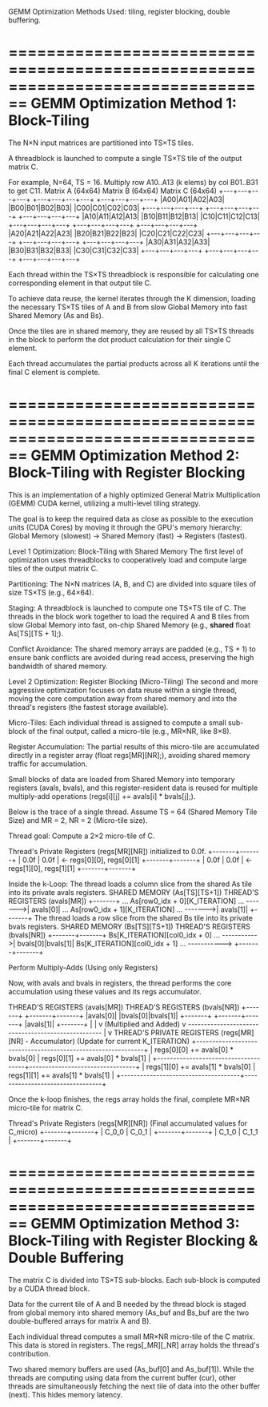 GEMM Optimization Methods Used: tiling, register blocking, double buffering.

================================================================================
GEMM Optimization Method 1: Block-Tiling 
================================================================================
The N×N input matrices are partitioned into TS×TS tiles.

A threadblock is launched to compute a single TS×TS tile of the output matrix C. 

For example, N=64, TS = 16. Multiply row A10..A13 (k elems) by col B01..B31 to get C11.
Matrix A (64x64)           Matrix B (64x64)           Matrix C (64x64)
+---+---+---+---+          +---+---+---+---+          +---+---+---+---+
|A00|A01|A02|A03|          |B00|B01|B02|B03|          |C00|C01|C02|C03|
+---+---+---+---+          +---+---+---+---+          +---+---+---+---+
|A10|A11|A12|A13|          |B10|B11|B12|B13|          |C10|C11|C12|C13|
+---+---+---+---+          +---+---+---+---+          +---+---+---+---+
|A20|A21|A22|A23|          |B20|B21|B22|B23|          |C20|C21|C22|C23|
+---+---+---+---+          +---+---+---+---+          +---+---+---+---+
|A30|A31|A32|A33|          |B30|B31|B32|B33|          |C30|C31|C32|C33|
+---+---+---+---+          +---+---+---+---+          +---+---+---+---+


Each thread within the TS×TS threadblock is responsible for calculating one corresponding element in that output tile C.

To achieve data reuse, the kernel iterates through the K dimension, loading the necessary TS×TS tiles of A and B from slow Global Memory into fast Shared Memory (As and Bs).

Once the tiles are in shared memory, they are reused by all TS×TS threads in the block to perform the dot product calculation for their single C element.

Each thread accumulates the partial products across all K iterations until the final C element is complete.




================================================================================
GEMM Optimization Method 2: Block-Tiling with Register Blocking
================================================================================
This is an implementation of a highly optimized General Matrix Multiplication (GEMM) CUDA kernel, utilizing a multi-level tiling strategy.

The goal is to keep the required data as close as possible to the execution units (CUDA Cores) by moving it through the GPU's memory hierarchy: Global Memory (slowest) → Shared Memory (fast) → Registers (fastest).

Level 1 Optimization: Block-Tiling with Shared Memory 
The first level of optimization uses threadblocks to cooperatively load and compute large tiles of the output matrix C.

Partitioning: The N×N matrices (A, B, and C) are divided into square tiles of size TS×TS (e.g., 64×64).

Staging: A threadblock is launched to compute one TS×TS tile of C. The threads in the block work together to load the required A and B tiles from slow Global Memory into fast, on-chip Shared Memory (e.g., __shared__ float As[TS][TS + 1];).

Conflict Avoidance: The shared memory arrays are padded (e.g., TS + 1) to ensure bank conflicts are avoided during read access, preserving the high bandwidth of shared memory.

Level 2 Optimization: Register Blocking (Micro-Tiling)
The second and more aggressive optimization focuses on data reuse within a single thread, moving the core computation away from shared memory and into the thread's registers (the fastest storage available).

Micro-Tiles: Each individual thread is assigned to compute a small sub-block of the final output, called a micro-tile (e.g., MR×NR, like 8×8).

Register Accumulation: The partial results of this micro-tile are accumulated directly in a register array (float regs[MR][NR];), avoiding shared memory traffic for accumulation.

Small blocks of data are loaded from Shared Memory into temporary registers (avals, bvals), and this register-resident data is reused for multiple multiply-add operations (regs[i][j] += avals[i] * bvals[j];).

Below is the trace of a single thread. Assume TS = 64 (Shared Memory Tile Size) and MR = 2, NR = 2 (Micro-tile size).

Thread goal: Compute a 2×2 micro-tile of C.

Thread's Private Registers (regs[MR][NR]) initialized to 0.0f.
+-------+-------+
| 0.0f  | 0.0f  |  <- regs[0][0], regs[0][1]
+-------+-------+
| 0.0f  | 0.0f  |  <- regs[1][0], regs[1][1]
+-------+-------+

Inside the k-Loop:
The thread loads a column slice from the shared As tile into its private avals registers.
SHARED MEMORY (As[TS][TS+1])                    THREAD'S REGISTERS (avals[MR])
                                                +-------+
... As[row0_idx + 0][K_ITERATION] ...  ------->| avals[0]|
... As[row0_idx + 1][K_ITERATION] ...  ------->| avals[1]|
                                                +-------+
The thread loads a row slice from the shared Bs tile into its private bvals registers.
SHARED MEMORY (Bs[TS][TS+1])                    THREAD'S REGISTERS (bvals[NR])
                                                +-------+-------+
Bs[K_ITERATION][col0_idx + 0] ...  ----------->| bvals[0]|bvals[1]|
Bs[K_ITERATION][col0_idx + 1] ...  -----------> +-------+-------+

Perform Multiply-Adds (Using only Registers)

Now, with avals and bvals in registers, the thread performs the core accumulation using these values and its regs accumulator.

THREAD'S REGISTERS (avals[MR])                 THREAD'S REGISTERS (bvals[NR])
+-------+                                       +-------+-------+
|avals[0]|                                     |bvals[0]|bvals[1]|
+-------+                                       +-------+-------+
|avals[1]|
+-------+
    |                                                 |
    v (Multiplied and Added)                          v
    ---------------------------------------------------
                            |
                            v
THREAD'S PRIVATE REGISTERS (regs[MR][NR] - Accumulator)
(Update for current K_ITERATION)
+-------------------------------------------------------------+
| regs[0][0] += avals[0] * bvals[0]   | regs[0][1] += avals[0] * bvals[1] |
+-------------------------------------+---------------------------------+
| regs[1][0] += avals[1] * bvals[0]   | regs[1][1] += avals[1] * bvals[1] |
+-------------------------------------+---------------------------------+

Once the k-loop finishes, the regs array holds the final, complete MR×NR micro-tile for matrix C.

Thread's Private Registers (regs[MR][NR])
(Final accumulated values for C_micro)
+-------+-------+
| C_0_0 | C_0_1 |
+-------+-------+
| C_1_0 | C_1_1 |
+-------+-------+


================================================================================
GEMM Optimization Method 3: Block-Tiling with Register Blocking & Double Buffering
================================================================================
The matrix C is divided into TS×TS sub-blocks. Each sub-block is computed by a CUDA thread block.

Data for the current tile of A and B needed by the thread block is staged from global memory into shared memory (As_buf and Bs_buf are the two double-buffered arrays for matrix A and B).

Each individual thread computes a small MR×NR micro-tile of the C matrix. This data is stored in registers. The regs[_MR][_NR] array holds the thread's contribution.

Two shared memory buffers are used (As_buf[0] and As_buf[1]). While the threads are computing using data from the current buffer (cur), other threads are simultaneously fetching the next tile of data into the other buffer (next). This hides memory latency.





